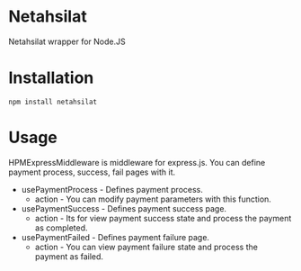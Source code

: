 # Netahsilat

Netahsilat wrapper for Node.JS

# Installation

    npm install netahsilat

# Usage

HPMExpressMiddleware is middleware for express.js. You can define payment process, success, fail pages with it.

- usePaymentProcess - Defines payment process.
  - action - You can modify payment parameters with this function.
- usePaymentSuccess - Defines payment success page.
  - action - Its for view payment success state and process the payment as completed.
- usePaymentFailed - Defines payment failure page.
  - action - You can view payment failure state and process the payment as failed.
